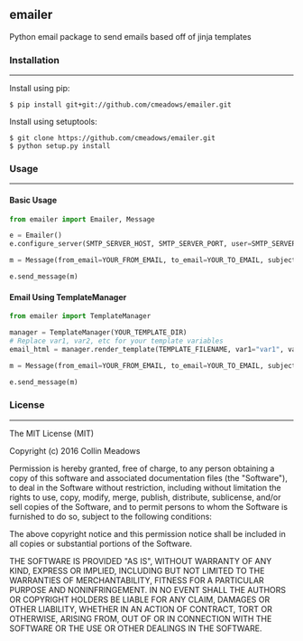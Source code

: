 emailer
---
Python email package to send emails based off of jinja templates

### Installation
---
Install using pip:

    $ pip install git+git://github.com/cmeadows/emailer.git

Install using setuptools:

    $ git clone https://github.com/cmeadows/emailer.git
    $ python setup.py install

### Usage
---

#### Basic Usage

```python
from emailer import Emailer, Message

e = Emailer()
e.configure_server(SMTP_SERVER_HOST, SMTP_SERVER_PORT, user=SMTP_SERVER_USER, password=SMTP_SERVER_PASSWORD)

m = Message(from_email=YOUR_FROM_EMAIL, to_email=YOUR_TO_EMAIL, subject=YOUR_SUBJECT)

e.send_message(m)
```

#### Email Using TemplateManager

```python
from emailer import TemplateManager

manager = TemplateManager(YOUR_TEMPLATE_DIR)
# Replace var1, var2, etc for your template variables
email_html = manager.render_template(TEMPLATE_FILENAME, var1="var1", var2="var2")

m = Message(from_email=YOUR_FROM_EMAIL, to_email=YOUR_TO_EMAIL, subject=YOUR_SUBJECT, html=email_html)

e.send_message(m)
```

### License
---
The MIT License (MIT)

Copyright (c) 2016 Collin Meadows

Permission is hereby granted, free of charge, to any person obtaining a copy of
this software and associated documentation files (the "Software"), to deal in
the Software without restriction, including without limitation the rights to
use, copy, modify, merge, publish, distribute, sublicense, and/or sell copies of
the Software, and to permit persons to whom the Software is furnished to do so,
subject to the following conditions:

The above copyright notice and this permission notice shall be included in all
copies or substantial portions of the Software.

THE SOFTWARE IS PROVIDED "AS IS", WITHOUT WARRANTY OF ANY KIND, EXPRESS OR
IMPLIED, INCLUDING BUT NOT LIMITED TO THE WARRANTIES OF MERCHANTABILITY, FITNESS
FOR A PARTICULAR PURPOSE AND NONINFRINGEMENT. IN NO EVENT SHALL THE AUTHORS OR
COPYRIGHT HOLDERS BE LIABLE FOR ANY CLAIM, DAMAGES OR OTHER LIABILITY, WHETHER
IN AN ACTION OF CONTRACT, TORT OR OTHERWISE, ARISING FROM, OUT OF OR IN
CONNECTION WITH THE SOFTWARE OR THE USE OR OTHER DEALINGS IN THE SOFTWARE.
